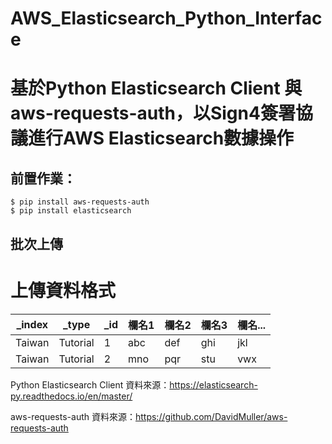 # AWS_Elasticsearch_Python_Interface

# 基於Python Elasticsearch Client 與 aws-requests-auth，以Sign4簽署協議進行AWS Elasticsearch數據操作


## 前置作業：
```text
$ pip install aws-requests-auth
$ pip install elasticsearch
```

## 批次上傳
# 上傳資料格式
| _index | _type | _id | 欄名1 | 欄名2 | 欄名3 | 欄名... |
| --- | --- | --- | --- | --- | --- | --- |
| Taiwan | Tutorial | 1 | abc | def | ghi | jkl |
| Taiwan | Tutorial | 2 | mno | pqr | stu | vwx |





Python Elasticsearch Client 
資料來源：https://elasticsearch-py.readthedocs.io/en/master/ 

aws-requests-auth
資料來源：https://github.com/DavidMuller/aws-requests-auth 
